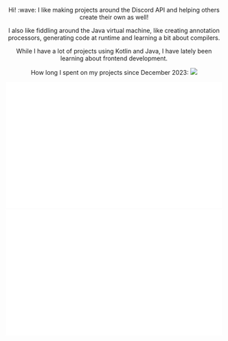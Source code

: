 <p align="center">
  Hi! :wave: I like making projects around the Discord API and helping others create their own as well!
</p>

<p align="center">
  I also like fiddling around the Java virtual machine, like creating annotation processors, generating code at runtime and learning a bit about compilers.
</p>

<p align="center">
  While I have a lot of projects using Kotlin and Java, I have lately been learning about frontend development.
</p>

<p align="center">
  <span>How long I spent on my projects since December 2023:</span>
  <img src="https://wakatime.com/badge/user/1a9e844a-2d53-4714-af35-6e932a8bff92.svg"/>
</p>

<!-- https://github.com/anuraghazra/github-readme-stats -->
<!--
<p align="center">
  <img alt="Github Stats" width="500px" src="https://github-readme-stats.vercel.app/api?username=freya022&bg_color=30,e96443,904e95&title_color=fff&text_color=fff"/>
</p>

---
-->

<p align="center">
  <!-- https://github.com/rahul-jha98/github-stats-transparent -->
  <img src="https://raw.githubusercontent.com/freya022/github-stats-transparent/output/generated/overview.svg"/>
  <img src="https://raw.githubusercontent.com/freya022/github-stats-transparent/output/generated/languages.svg"/>
</p>

